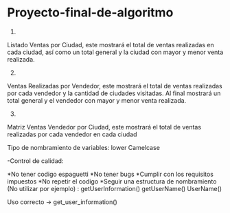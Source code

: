 # Proyecto-final-de-algoritmo
1.
Listado Ventas por Ciudad, este mostrará el total de ventas realizadas en cada
ciudad, así como un total general y la ciudad con mayor y menor venta realizada.

2.
Ventas Realizadas por Vendedor, este mostrará el total de ventas realizadas por
cada vendedor y la cantidad de ciudades visitadas. Al final mostrará un total general
y el vendedor con mayor y menor venta realizada. 

3.
Matriz Ventas Vendedor por Ciudad, este mostrará el total de ventas realizadas
por cada vendedor en cada ciudad

Tipo de nombramiento de variables: lower Camelcase

-Control de calidad:

 *No tener codigo espaguetti
 *No tener bugs
 *Cumplir con los requisitos impuestos
 *No repetir el codigo 
 *Seguir una estructura de nombramiento (No utilizar por ejemplo)
  : getUserInformation()
    getUserName()
    UserName()
   

   Uso correcto -> get_user_information()
   
